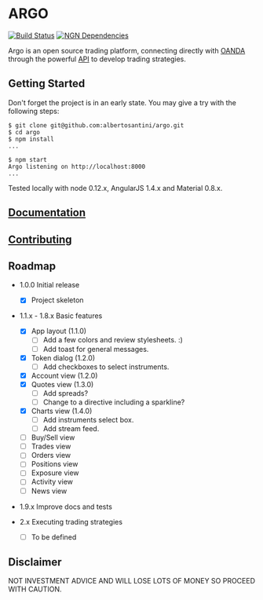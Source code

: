 # ARGO

[![Build Status](https://travis-ci.org/albertosantini/argo.png)](https://travis-ci.org/albertosantini/argo)
[![NGN Dependencies](https://david-dm.org/albertosantini/argo.png)](https://david-dm.org/albertosantini/argo)

Argo is an open source trading platform, connecting directly with [OANDA][]
through the powerful [API][] to develop trading strategies.

## Getting Started

Don't forget the project is in an early state.
You may give a try with the following steps:

```
$ git clone git@github.com:albertosantini/argo.git
$ cd argo
$ npm install
...

$ npm start
Argo listening on http://localhost:8000
...
```
Tested locally with node 0.12.x, AngularJS 1.4.x and Material 0.8.x.

## [Documentation](docs/)

## [Contributing](CONTRIBUTING.md)

## Roadmap

- 1.0.0 Initial release
    - [X] Project skeleton

- 1.1.x - 1.8.x Basic features
    - [X] App layout (1.1.0)
        - [ ] Add a few colors and review stylesheets. :)
        - [ ] Add toast for general messages.
    - [X] Token dialog (1.2.0)
        - [ ] Add checkboxes to select instruments.
    - [X] Account view (1.2.0)
    - [X] Quotes view (1.3.0)
        - [ ] Add spreads?
        - [ ] Change to a directive including a sparkline?
    - [X] Charts view (1.4.0)
        - [ ] Add instruments select box.
        - [ ] Add stream feed.
    - [ ] Buy/Sell view
    - [ ] Trades view
    - [ ] Orders view
    - [ ] Positions view
    - [ ] Exposure view
    - [ ] Activity view
    - [ ] News view

- 1.9.x Improve docs and tests

- 2.x Executing trading strategies
    - [ ] To be defined

## Disclaimer

NOT INVESTMENT ADVICE AND WILL LOSE LOTS OF MONEY SO PROCEED WITH CAUTION.


[OANDA]: http://fxtrade.oanda.co.uk/
[API]: http://developer.oanda.com/

